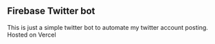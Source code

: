 ## Firebase Twitter bot 

This is just a simple twitter bot to automate my twitter account posting. Hosted on Vercel